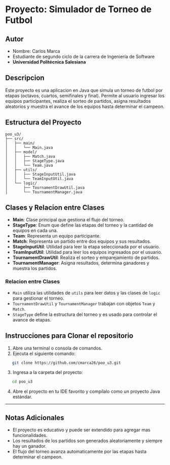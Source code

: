 # Proyecto: Simulador de Torneo de Futbol

## Autor
- Nombre: Carlos Marca
- Estudiante de segundo ciclo de la carrera de Ingeniería de Software
- **Universidad Politécnica Salesiana**

## Descripcion
Este proyecto es una aplicacion en Java que simula un torneo de futbol por etapas (octavos, cuartos, semifinales y final). Permite al usuario ingresar los equipos participantes, realiza el sorteo de partidos, asigna resultados aleatorios y muestra el avance de los equipos hasta determinar el campeon.

## Estructura del Proyecto
```
poo_u3/
├── src/
│   ├── main/
│   │   └── Main.java
│   ├── model/
│   │   ├── Match.java
│   │   ├── StageType.java
│   │   └── Team.java
│   ├── utils/
│   │   ├── StageInputUtil.java
│   │   └── TeamInputUtil.java
│   └── logic/
│       ├── TournamentDrawUtil.java
│       └── TournamentManager.java
```

## Clases y Relacion entre Clases
- **Main**: Clase principal que gestiona el flujo del torneo.
- **StageType**: Enum que define las etapas del torneo y la cantidad de equipos en cada una.
- **Team**: Representa un equipo participante.
- **Match**: Representa un partido entre dos equipos y sus resultados.
- **StageInputUtil**: Utilidad para leer la etapa seleccionada por el usuario.
- **TeamInputUtil**: Utilidad para leer los equipos ingresados por el usuario.
- **TournamentDrawUtil**: Realiza el sorteo y emparejamiento de partidos.
- **TournamentManager**: Asigna resultados, determina ganadores y muestra los partidos.

### Relacion entre Clases
- `Main` utiliza las utilidades de `utils` para leer datos y las clases de `logic` para gestionar el torneo.
- `TournamentDrawUtil` y `TournamentManager` trabajan con objetos `Team` y `Match`.
- `StageType` define la estructura del torneo y es usado para controlar el avance de etapas.

## Instrucciones para Clonar el repositorio

1. Abre una terminal o consola de comandos.
2. Ejecuta el siguiente comando:
```bash
   git clone https://github.com/cmarca26/poo_u3.git
```
3. Ingresa a la carpeta del proyecto:

```bash
   cd poo_u3
```

4. Abre el proyecto en tu IDE favorito y compílalo como un proyecto Java estándar.

---

## Notas Adicionales
- El proyecto es educativo y puede ser extendido para agregar mas funcionalidades.
- Los resultados de los partidos son generados aleatoriamente y siempre hay un ganador.
- El flujo del torneo avanza automaticamente por las etapas hasta determinar el campeon.

